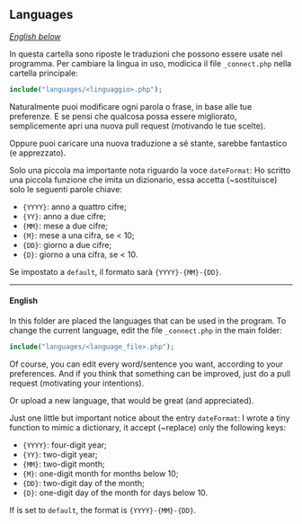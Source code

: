 ## Languages

[*English below*](#english)

In questa cartella sono riposte le traduzioni che possono essere usate nel programma. Per cambiare la lingua in uso, modicica il file ``_connect.php`` nella cartella principale:

```php
include("languages/<linguaggio>.php");
```

Naturalmente puoi modificare ogni parola o frase, in base alle tue preferenze.
E se pensi che qualcosa possa essere migliorato, semplicemente apri una nuova pull request (motivando le tue scelte).

Oppure puoi caricare una nuova traduzione a sé stante, sarebbe fantastico (e apprezzato).


Solo una piccola ma importante nota riguardo la voce ``dateFormat``:
Ho scritto una piccola funzione che imita un dizionario, essa accetta (~sostituisce) solo le seguenti parole chiave:
* ``{YYYY}``: anno a quattro cifre;
* ``{YY}``: anno a due cifre;
* ``{MM}``: mese a due cifre;
* ``{M}``: mese a una cifra, se < 10;
* ``{DD}``: giorno a due cifre;
* ``{D}``: giorno a una cifra, se < 10.

Se impostato a ``default``, il formato sarà ``{YYYY}-{MM}-{DD}``.


---

#### English

In this folder are placed the languages that can be used in the program. To change the current language, edit the file ``_connect.php`` in the main folder:

```php
include("languages/<language_file>.php");
```

Of course, you can edit every word/sentence you want, according to your preferences.
And if you think that something can be improved, just do a pull request (motivating your intentions).

Or upload a new language, that would be great (and appreciated).


Just one little but important notice about the entry ``dateFormat``:
I wrote a tiny function to mimic a dictionary, it accept (~replace) only the following keys:
* ``{YYYY}``: four-digit year;
* ``{YY}``: two-digit year;
* ``{MM}``: two-digit month;
* ``{M}``: one-digit month for months below 10;
* ``{DD}``: two-digit day of the month;
* ``{D}``: one-digit day of the month for days below 10.

If is set to ``default``, the format is ``{YYYY}-{MM}-{DD}``.
